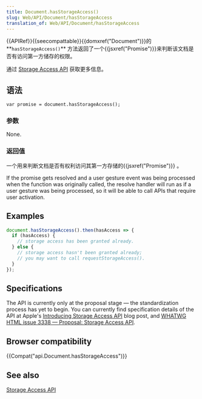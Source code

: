 ```yaml
---
title: Document.hasStorageAccess()
slug: Web/API/Document/hasStorageAccess
translation_of: Web/API/Document/hasStorageAccess
---
```

{{APIRef}}{{seecompattable}}{{domxref("Document")}}的**`hasStorageAccess()`** 方法返回了一个{{jsxref("Promise")}}来判断该文档是否有访问第一方储存的权限。

通过 [Storage Access API](/en-US/docs/Web/API/Storage_Access_API) 获取更多信息。

## 语法

```plain
var promise = document.hasStorageAccess();
```

### 参数

None.

### 返回值

一个用来判断文档是否有权利访问其第一方存储的{{jsxref("Promise")}} 。

If the promise gets resolved and a user gesture event was being processed when the function was originally called, the resolve handler will run as if a user gesture was being processed, so it will be able to call APIs that require user activation.

## Examples

```js
document.hasStorageAccess().then(hasAccess => {
  if (hasAccess) {
    // storage access has been granted already.
  } else {
    // storage access hasn't been granted already;
    // you may want to call requestStorageAccess().
  }
});
```

## Specifications

The API is currently only at the proposal stage — the standardization process has yet to begin. You can currently find specification details of the API at Apple's [Introducing Storage Access API](https://webkit.org/blog/8124/introducing-storage-access-api/) blog post, and [WHATWG HTML issue 3338 — Proposal: Storage Access API](https://github.com/whatwg/html/issues/3338).

## Browser compatibility

{{Compat("api.Document.hasStorageAccess")}}

## See also

[Storage Access API](/en-US/docs/Web/API/Storage_Access_API)

